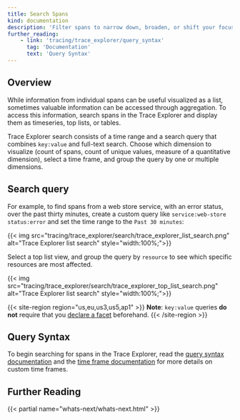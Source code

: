 ```yaml
---
title: Search Spans
kind: documentation
description: 'Filter spans to narrow down, broaden, or shift your focus on the subset of spans of current interest.'
further_reading:
    - link: 'tracing/trace_explorer/query_syntax'
      tag: 'Documentation'
      text: 'Query Syntax'
---
```


## Overview

While information from individual spans can be useful visualized as a list, sometimes valuable information can be accessed through aggregation. To access this information, search spans in the Trace Explorer and display them as timeseries, top lists, or tables.

Trace Explorer search consists of a time range and a search query that combines `key:value` and full-text search. Choose which dimension to visualize (count of spans, count of unique values, measure of a quantitative dimension), select a time frame, and group the query by one or multiple dimensions.

## Search query

For example, to find spans from a web store service, with an error status, over the past thirty minutes, create a custom query like `service:web-store status:error` and set the time range to the `Past 30 minutes`:

{{< img src="tracing/trace_explorer/search/trace_explorer_list_search.png" alt="Trace Explorer list search"  style="width:100%;">}}

Select a top list view, and group the query by `resource` to see which specific resources are most affected.

{{< img src="tracing/trace_explorer/search/trace_explorer_top_list_search.png" alt="Trace Explorer list search"  style="width:100%;">}}

{{< site-region region="us,eu,us3,us5,ap1" >}}
**Note**: `key:value` queries **do not** require that you [declare a facet][1] beforehand.
{{< /site-region >}}

## Query Syntax

To begin searching for spans in the Trace Explorer, read the [query syntax documentation][2] and the [time frame documentation][3] for more details on custom time frames.


## Further Reading

{{< partial name="whats-next/whats-next.html" >}}

[1]: /tracing/trace_explorer/query_syntax#facets
[2]: /tracing/trace_explorer/query_syntax
[3]: /dashboards/guide/custom_time_frames
